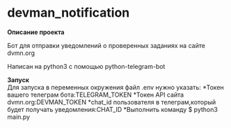 # devman_notification

**Описание проекта**  

Бот для отправки уведомлений о проверенных заданиях на сайте dvmn.org  

Написан на  python3 с помощью python-telegram-bot  


**Запуск**  
Для запуска в переменных окружения файл .env нужно указать:
    *Токен вашего телеграм бота:TELEGRAM_TOKEN
    *Токен API сайта dvmn.org:DEVMAN_TOKEN
    *chat_id пользователя в телеграм,который будет получать уведомления:CHAT_ID
    *Выполнить команду $ python3 main.py
